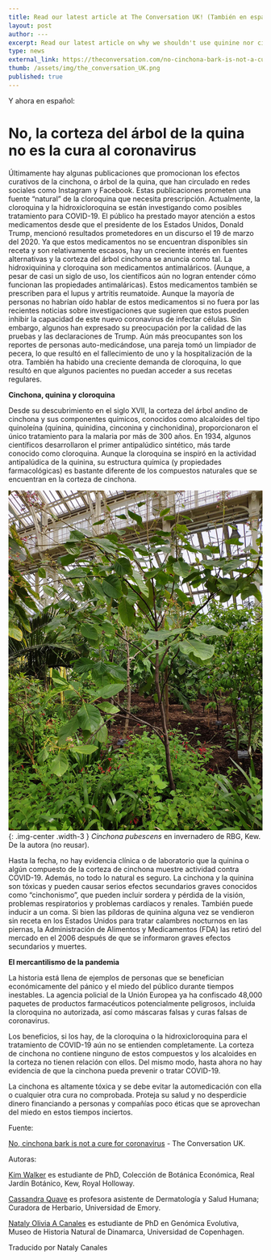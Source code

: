 ```yaml
---
title: Read our latest article at The Conversation UK! (También en español)
layout: post
author: ---
excerpt: Read our latest article on why we shouldn't use quinine nor cinchona bark to treat or prevent COVID-19. Great collaborative work with Kim Walker and Cassandra Quave. Also ¡versión en español!
type: news
external_link: https://theconversation.com/no-cinchona-bark-is-not-a-cure-for-coronavirus-134947
thumb: /assets/img/the_conversation_UK.png
published: true
---
```


Y ahora en español:

# No, la corteza del árbol de la quina no es la cura al coronavirus

Últimamente hay algunas publicaciones que promocionan los efectos curativos de la cinchona, o árbol de la quina, que han circulado en redes sociales como Instagram y Facebook. Estas publicaciones prometen una fuente “natural” de la cloroquina que necesita prescripción.
Actualmente, la cloroquina y la hidroxicloroquina se están investigando como posibles tratamiento para COVID-19. El público ha prestado mayor atención a estos medicamentos desde que el presidente de los Estados Unidos, Donald Trump, mencionó resultados prometedores en un discurso el 19 de marzo del 2020. Ya que estos medicamentos no se encuentran disponibles sin receta y son relativamente escasos, hay un creciente interés en fuentes alternativas y la corteza del árbol cinchona se anuncia como tal.
La hidroxiquinina y cloroquina son medicamentos antimaláricos. (Aunque, a pesar de casi un siglo de uso, los científicos aún no logran entender cómo funcionan las propiedades antimaláricas). Estos medicamentos también se prescriben para el lupus y artritis reumatoide.
Aunque la mayoría de personas no habrían oído hablar de estos medicamentos si no fuera por las recientes noticias sobre investigaciones que sugieren que estos pueden inhibir la capacidad de este nuevo coronavirus de infectar células. Sin embargo, algunos han expresado su preocupación por la calidad de las pruebas y las declaraciones de Trump. Aún más preocupantes son los reportes de personas auto-medicándose, una pareja tomó un limpiador de pecera, lo que resultó en el fallecimiento de uno y la hospitalización de la otra.
También ha habido una creciente demanda de cloroquina, lo que resultó en que algunos pacientes no puedan acceder a sus recetas regulares.

**Cinchona, quinina y cloroquina**

Desde su descubrimiento en el siglo XVII, la corteza del árbol andino de cinchona y sus componentes químicos, conocidos como alcaloides del tipo quinoleína (quinina, quinidina, cinconina y cinchonidina), proporcionaron el único tratamiento para la malaria por más de 300 años. En 1934, algunos científicos desarrollaron el primer antipalúdico sintético, más tarde conocido como cloroquina. Aunque la cloroquina se inspiró en la actividad antipalúdica de la quinina, su estructura química (y propiedades farmacológicas) es bastante diferente de los compuestos naturales que se encuentran en la corteza de cinchona.

![](/assets/img/cinchona_Kew.jpg){: .img-center .width-3 }
_Cinchona pubescens_ en invernadero de RBG, Kew. De la autora (no reusar). 



Hasta la fecha, no hay evidencia clínica o de laboratorio que la quinina o algún compuesto de la corteza de cinchona muestre actividad contra COVID-19. Además, no todo lo natural es seguro. La cinchona y la quinina son tóxicas y pueden causar serios efectos secundarios graves conocidos como “cinchonismo”, que pueden incluir	sordera y pérdida de la visión, problemas respiratorios y problemas cardíacos y renales. También puede inducir a un coma.
Si bien las píldoras de quinina alguna vez se vendieron sin receta en los Estados Unidos para tratar calambres nocturnos en las piernas, la Administración de Alimentos y Medicamentos (FDA) las retiró del mercado en el 2006 después de que se informaron graves efectos secundarios y muertes.

**El mercantilismo de la pandemia**

La historia está llena de ejemplos de personas que se benefician económicamente del pánico y el miedo del público durante tiempos inestables. La agencia policial de la Unión Europea ya ha confiscado 48,000 paquetes de productos farmacéuticos potencialmente peligrosos, incluida la cloroquina no autorizada, así como máscaras falsas y curas falsas de coronavirus.

Los beneficios, si los hay, de la cloroquina o la hidroxicloroquina para el tratamiento de COVID-19 aún no se entienden completamente. La corteza de cinchona no contiene ninguno de estos compuestos y los alcaloides en la corteza no tienen relación con ellos. Del mismo modo, hasta ahora no hay evidencia de que la cinchona pueda prevenir o tratar COVID-19.

La cinchona es altamente tóxica y se debe evitar la automedicación con ella o cualquier otra cura no comprobada. Proteja su salud y no desperdicie dinero financiando a personas y compañías poco éticas que se aprovechan del miedo en estos tiempos inciertos.

Fuente:

[No, cinchona bark is not a cure for coronavirus](https://theconversation.com/no-cinchona-bark-is-not-a-cure-for-coronavirus-134947) - The Conversation UK.

Autoras:

[Kim Walker](https://www.kimwalkerresearch.com/) es estudiante de PhD, Colección de Botánica Económica, Real Jardín Botánico, Kew, Royal Holloway.

[Cassandra Quave](http://etnobotanica.us/) es profesora asistente de Dermatología y Salud Humana; Curadora de Herbario, Universidad de Emory.

[Nataly Olivia A Canales](http://dnataly.com) es estudiante de PhD en Genómica Evolutiva, Museo de Historia Natural de Dinamarca, Universidad de Copenhagen.


Traducido por Nataly Canales


